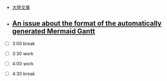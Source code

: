 - [大陸文章](https://post.smzdm.com/p/ad9kg09x/)
- ## [An issue about the format of the automatically generated Mermaid Gantt](https://github.com/lynchjames/obsidian-day-planner/issues/192)

- [ ] 3:00 break
- [ ] 3:30 work
- [ ] 4:00 work
- [ ] 4:30 break
 